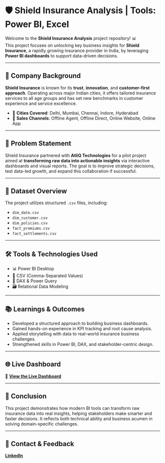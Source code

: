 # 🛡️ Shield Insurance Analysis | Tools: Power BI, Excel

Welcome to the **Shield Insurance Analysis** project repository! 📊  
This project focuses on unlocking key business insights for **Shield Insurance**, a rapidly growing insurance provider in India, by leveraging **Power BI dashboards** to support data-driven decisions.

---

## 🧭 Company Background

**Shield Insurance** is known for its **trust**, **innovation**, and **customer-first approach**. Operating across major Indian cities, it offers tailored insurance services to all age groups and has set new benchmarks in customer experience and service excellence.

- 📍 **Cities Covered**: Delhi, Mumbai, Chennai, Indore, Hyderabad  
- 🛒 **Sales Channels**: Offline Agent, Offline Direct, Online Website, Online App

---

## 🎯 Problem Statement

Shield Insurance partnered with **AtliQ Technologies** for a pilot project aimed at **transforming raw data into actionable insights** via interactive dashboards and visual reports. The goal is to improve strategic decisions, test data-led growth, and expand this collaboration if successful.

---

## 💾 Dataset Overview

The project utilizes structured `.csv` files, including:

- `dim_date.csv`  
- `dim_customer.csv`  
- `dim_policies.csv`  
- `fact_premiums.csv`  
- `fact_settlements.csv`

---

## 🛠️ Tools & Technologies Used

- 📊 Power BI Desktop  
- 📁 CSV (Comma-Separated Values)  
- 🧠 DAX & Power Query  
- 🗃️ Relational Data Modeling

---

## 📚 Learnings & Outcomes

- Developed a structured approach to building business dashboards.
- Gained hands-on experience in KPI tracking and root cause analysis.
- Applied storytelling with data to real-world insurance business challenges.
- Strengthened skills in Power BI, DAX, and stakeholder-centric design.

---

## 🌐 Live Dashboard
🔗 **[View the Live Dashboard](https://app.powerbi.com/view?r=eyJrIjoiNDFkYmYyNWQtMGY3Zi00YzM3LTgzYjktZjQ4ZWVlOTEyNmRlIiwidCI6ImM2ZTU0OWIzLTVmNDUtNDAzMi1hYWU5LWQ0MjQ0ZGM1YjJjNCJ9)** 

---

## 🏁 Conclusion

This project demonstrates how modern BI tools can transform raw insurance data into real insights, helping stakeholders make smarter and faster decisions. It reflects both technical ability and business acumen in solving domain-specific challenges.

---

## 📩 Contact & Feedback  
**[LinkedIn](https://www.linkedin.com/in/yogeshkurane/)**
